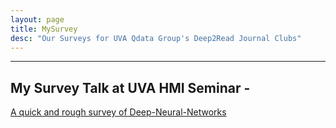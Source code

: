 ```yaml
---
layout: page
title: MySurvey
desc: "Our Surveys for UVA Qdata Group's Deep2Read Journal Clubs"
---
```


<hr>

<p><a name="topPage"></a></p>



## My Survey Talk at UVA HMI Seminar -
<a href="{{ site.baseurl }}/talks/201802-QI-HMI-DeepOverview.pdf">A quick and rough survey of Deep-Neural-Networks</a>
